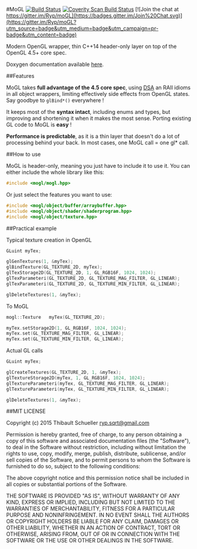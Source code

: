 #MoGL [![Build Status](https://img.shields.io/travis/Ryp/moGL/master.svg?label=linux)](https://travis-ci.org/Ryp/moGL) [![Coverity Scan Build Status](https://scan.coverity.com/projects/5381/badge.svg)](https://scan.coverity.com/projects/538) [![Join the chat at https://gitter.im/Ryp/moGL](https://badges.gitter.im/Join%20Chat.svg)](https://gitter.im/Ryp/moGL?utm_source=badge&utm_medium=badge&utm_campaign=pr-badge&utm_content=badge)

Modern OpenGL wrapper, thin C++14 header-only layer on top of the OpenGL 4.5+ core spec.

Doxygen documentation available [here](ryp.github.io/moGL/).

##Features

MoGL takes **full advantage of the 4.5 core spec**, using [DSA](www.opengl.org/registry/specs/ARB/direct_state_access.txt) an RAII idioms in all object wrappers, limiting effectively side effects from OpenGL states. Say goodbye to `glBind*()` everywhere !

It keeps most of the **syntax intact**, including enums and types, but improving and shortening it when it makes the most sense. Porting existing GL code to MoGL is **easy** !

**Performance is predictable**, as it is a thin layer that doesn't do a lot of processing behind your back. In most cases, one MoGL call = one gl* call.

##How to use

MoGL is header-only, meaning you just have to include it to use it. You can either include the whole library like this:

```cpp
#include <mogl/mogl.hpp>
```

Or just select the features you want to use:

```cpp
#include <mogl/object/buffer/arraybuffer.hpp>
#include <mogl/object/shader/shaderprogram.hpp>
#include <mogl/object/texture.hpp>
```

##Practical example

Typical texture creation in OpenGL
```cpp
GLuint myTex;

glGenTextures(1, &myTex);
glBindTexture(GL_TEXTURE_2D, myTex);
glTexStorage2D(GL_TEXTURE_2D, 1, GL_RGB16F, 1024, 1024);
glTexParameteri(GL_TEXTURE_2D, GL_TEXTURE_MAG_FILTER, GL_LINEAR);
glTexParameteri(GL_TEXTURE_2D, GL_TEXTURE_MIN_FILTER, GL_LINEAR);

glDeleteTextures(1, &myTex);
```
To MoGL
```cpp
mogl::Texture   myTex(GL_TEXTURE_2D);

myTex.setStorage2D(1, GL_RGB16F, 1024, 1024);
myTex.set(GL_TEXTURE_MAG_FILTER, GL_LINEAR);
myTex.set(GL_TEXTURE_MIN_FILTER, GL_LINEAR);
```
Actual GL calls
```cpp
GLuint myTex;

glCreateTextures(GL_TEXTURE_2D, 1, &myTex);
glTextureStorage2D(myTex, 1, GL_RGB16F, 1024, 1024);
glTextureParameteri(myTex, GL_TEXTURE_MAG_FILTER, GL_LINEAR);
glTextureParameteri(myTex, GL_TEXTURE_MIN_FILTER, GL_LINEAR);

glDeleteTextures(1, &myTex);
```

##MIT LICENSE

Copyright (c) 2015 Thibault Schueller <ryp.sqrt@gmail.com>

Permission is hereby granted, free of charge, to any person obtaining a copy of this software and associated documentation files (the "Software"), to deal in the Software without restriction, including without limitation the rights to use, copy, modify, merge, publish, distribute, sublicense, and/or sell copies of the Software, and to permit persons to whom the Software is furnished to do so, subject to the following conditions:

The above copyright notice and this permission notice shall be included in all copies or substantial portions of the Software.

THE SOFTWARE IS PROVIDED "AS IS", WITHOUT WARRANTY OF ANY KIND, EXPRESS OR IMPLIED, INCLUDING BUT NOT LIMITED TO THE WARRANTIES OF MERCHANTABILITY, FITNESS FOR A PARTICULAR PURPOSE AND NONINFRINGEMENT. IN NO EVENT SHALL THE AUTHORS OR COPYRIGHT HOLDERS BE LIABLE FOR ANY CLAIM, DAMAGES OR OTHER LIABILITY, WHETHER IN AN ACTION OF CONTRACT, TORT OR OTHERWISE, ARISING FROM, OUT OF OR IN CONNECTION WITH THE SOFTWARE OR THE USE OR OTHER DEALINGS IN THE SOFTWARE.
